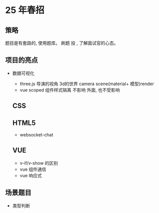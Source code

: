 # 25 年春招

## 策略

题目是有套路的, 使用题库。
刷题 投 , 了解面试官的心态。

## 项目的亮点
- 数据可视化
  - three.js
  导演的视角 3d的世界
  camera scene(material+ 模型)render
  - vue scoped 组件样式隔离 不影响 外面, 也不受影响


  ## CSS

  ## HTML5
  - websocket-chat

  ## VUE
  - v-if/v-show 的区别  
  - vue 组件通信
  - vue 响应式
  




## 场景题目
- 类型判断



 


    
